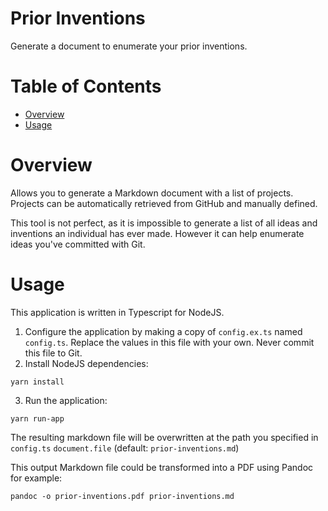 # Prior Inventions
Generate a document to enumerate your prior inventions.

# Table of Contents
- [Overview](#overview)
- [Usage](#usage)

# Overview
Allows you to generate a Markdown document with a list of projects. Projects can be automatically retrieved from GitHub and manually defined.

This tool is not perfect, as it is impossible to generate a list of all ideas and inventions an individual has ever made. However it can help enumerate ideas you've committed with Git.

# Usage
This application is written in Typescript for NodeJS.

1. Configure the application by making a copy of `config.ex.ts` named `config.ts`. Replace the values in this file with your own. Never commit this file to Git.
2. Install NodeJS dependencies:
  ```
  yarn install
  ```
3. Run the application:
  ```
  yarn run-app
  ```
  The resulting markdown file will be overwritten at the path you specified in `config.ts` `document.file` (default: `prior-inventions.md`)

This output Markdown file could be transformed into a PDF using Pandoc for example:

```
pandoc -o prior-inventions.pdf prior-inventions.md
```
